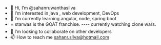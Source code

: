 - 👋 Hi, I’m @sahanruwanthasilva
- 👀 I’m interested in java , web development, DevOps
- 🌱 I’m currently learning angular, node, spring boot
- ⭐ starwas is the GOAT franchise.
---- currently watching clone wars.
- 💞️ I’m looking to collaborate on other developers
- 📫 How to reach me sahanr.silva@hotmail.com
